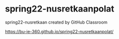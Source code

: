 # spring22-nusretkaanpolat
spring22-nusretkaan created by GitHub Classroom

https://bu-ie-360.github.io/spring22-nusretkaanpolat/
